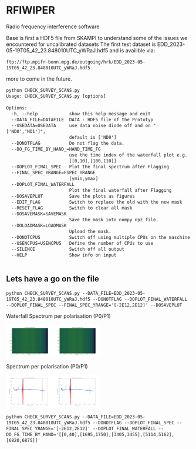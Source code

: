 # RFIWIPER
Radio frequency interference software

Base is first a HDF5 file from SKAMPI to understand some of the issues we encountered for uncalibrated datasets
The first test dataset is EDD_2023-05-19T05_42_23.848010UTC_yWRaJ.hdf5 and is availible via:

	ftp://ftp.mpifr-bonn.mpg.de/outgoing/hrk/EDD_2023-05-19T05_42_23.848010UTC_yWRaJ.hdf5

 more to come in the future.


```
python CHECK_SURVEY_SCANS.py
Usage: CHECK_SURVEY_SCANS.py [options]

Options:
  -h, --help            show this help message and exit
  --DATA_FILE=DATAFILE  DATA - HDF5 file of the Prototyp
  --USEDATA=USEDATA     use data noise diode off and on "['ND0','ND1']",
                        default is ['ND0']
  --DONOTFLAG           Do not flag the data.
  --DO_FG_TIME_BY_HAND_=HAND_TIME_FG
                        use the time index of the waterfall plot e.g.
                        [[0,10],[100,110]]
  --DOPLOT_FINAL_SPEC   Plot the final spectrum after Flagging
  --FINAL_SPEC_YRANGE=FSPEC_YRANGE
                        [ymin,ymax]
  --DOPLOT_FINAL_WATERFALL
                        Plot the final waterfall after Flagging
  --DOSAVEPLOT          Save the plots as figures
  --EDIT_FLAG           Switch to replace the old with the new mask
  --RESET_FLAG          Switch to clear all mask
  --DOSAVEMASK=SAVEMASK
                        Save the mask into numpy npz file.
  --DOLOADMASK=LOADMASK
                        Upload the mask.
  --DONOTCPUS           Switch off using multiple CPUs on the maschine
  --USENCPUS=USENCPUS   Define the number of CPUs to use
  --SILENCE             Switch off all output
  --HELP                Show info on input


```



## Lets have a go on the file

```
python CHECK_SURVEY_SCANS.py --DATA_FILE=EDD_2023-05-19T05_42_23.848010UTC_yWRaJ.hdf5 --DONOTFLAG --DOPLOT_FINAL_WATERFALL --DOPLOT_FINAL_SPEC --FINAL_SPEC_YRANGE='[-2E12,2E12]' --DOSAVEPLOT
```

Waterfall Spectrum per polarisation (P0/P1)

![]()<img src="EDD_2023-05-19T05_42_23.848010UTC_yWRaJ_scan_000_P0_ND0_WFPLT.png" width=25%>
![]()<img src="EDD_2023-05-19T05_42_23.848010UTC_yWRaJ_scan_000_P1_ND0_WFPLT.png" width=25%>

Spectrum per polarisation (P0/P1)

![]()<img src="EDD_2023-05-19T05_42_23.848010UTC_yWRaJ_scan_000_P0_ND0_SPEC.png" width=25%>
![]()<img src="EDD_2023-05-19T05_42_23.848010UTC_yWRaJ_scan_000_P1_ND0_SPEC.png" width=25%>


```
python CHECK_SURVEY_SCANS.py --DATA_FILE=EDD_2023-05-19T05_42_23.848010UTC_yWRaJ.hdf5 --DONOTFLAG --DOPLOT_FINAL_SPEC --FINAL_SPEC_YRANGE='[-2E12,2E12]' --DOPLOT_FINAL_WATERFALL --DO_FG_TIME_BY_HAND='[[0,40],[1695,1750],[3405,3455],[5114,5162],[6820,6875]]'
```
